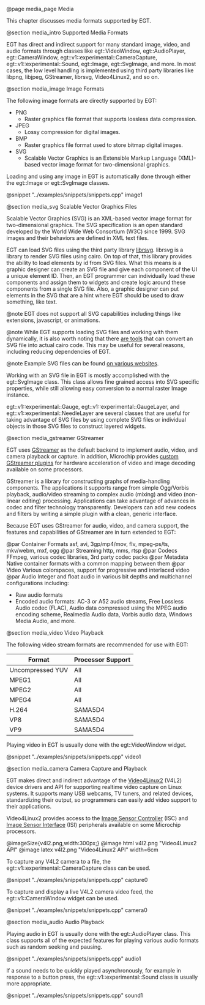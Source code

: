  @page media_page Media

This chapter discusses media formats supported by EGT.

@section media_intro Supported Media Formats

EGT has direct and indirect support for many standard image, video, and
audio formats through classes like egt::VideoWindow, egt::AudioPlayer,
egt::CameraWindow, egt::v1::experimental::CameraCapture, egt::v1::experimental::Sound,
egt::Image, egt::SvgImage, and more.  In most cases, the low level handling is
implemented using third party libraries like libpng, libjpeg, GStreamer, librsvg,
Video4Linux2, and so on.

@section media_image Image Formats

The following image formats are directly supported by EGT:
- PNG
  - Raster graphics file format that supports lossless data compression.
- JPEG
  - Lossy compression for digital images.
- BMP
  - Raster graphics file format used to store bitmap digital images.
- SVG
  - Scalable Vector Graphics is an Extensible Markup Language (XML)-based vector
  image format for two-dimensional graphics.

Loading and using any image in EGT is automatically done through either the
egt::Image or egt::SvgImage classes.

@snippet "../examples/snippets/snippets.cpp" image1

@section media_svg Scalable Vector Graphics Files

Scalable Vector Graphics (SVG) is an XML-based vector image format for
two-dimensional graphics. The SVG specification is an open standard developed
by the World Wide Web Consortium (W3C) since 1999. SVG images and their
behaviors are defined in XML text files.

EGT can load SVG files using the third party library
[librsvg](https://github.com/GNOME/librsvg).  librsvg is a library to render SVG
files using cairo.  On top of that, this library provides the ability to load
elements by id from SVG files.  What this means is a graphic designer can create
an SVG file and give each component of the UI a unique element ID.  Then, an EGT
programmer can individually load these components and assign them to widgets and
create logic around these components from a single SVG file.  Also, a graphic
designer can put elements in the SVG that are a hint where EGT should be used to
draw something, like text.

@note EGT does not support all SVG capabilities including things like
extensions, javascript, or animations.

@note While EGT supports loading SVG files and working with them dynamically, it
is also worth noting that there [are tools](https://github.com/akrinke/svg2cairo)
that can convert an SVG file into actual cairo code.  This may be useful for
several reasons, including reducing dependencies of EGT.

@note Example SVG files can be found
[on various websites](https://dev.w3.org/SVG/tools/svgweb/samples/svg-files/).

Working with an SVG file in EGT is mostly accomplished with the egt::SvgImage class.
This class allows fine grained access into SVG specific properties,
while still allowing easy conversion to a normal raster Image instance.

egt::v1::experimental::Gauge, egt::v1::experimental::GaugeLayer, and
egt::v1::experimental::NeedleLayer are several classes that are useful for taking
advantage of SVG files by using complete SVG files or individual objects in
those SVG files to construct layered widgets.

@section media_gstreamer GStreamer

EGT uses [GStreamer](https://gstreamer.freedesktop.org) as the default backend
to implement audio, video, and camera playback or capture.  In addition,
Microchip provides [custom GStreamer plugins](https://github.com/linux4sam/gst1-hantro-g1)
for hardware acceleration of video and image decoding available on some
processors.

GStreamer is a library for constructing graphs of media-handling components. The
applications it supports range from simple Ogg/Vorbis playback, audio/video
streaming to complex audio (mixing) and video (non-linear editing) processing.
Applications can take advantage of advances in codec and filter technology
transparently. Developers can add new codecs and filters by writing a simple
plugin with a clean, generic interface.

Because EGT uses GStreamer for audio, video, and camera support, the features
and capabilities of GStreamer are in turn extended to EGT:

@par Container Formats
asf, avi, 3gp/mp4/mov, flv, mpeg-ps/ts, mkv/webm, mxf, ogg
@par Streaming
http, mms, rtsp
@par Codecs
FFmpeg, various codec libraries, 3rd party codec packs
@par Metadata
Native container formats with a common mapping between them
@par Video
 Various colorspaces, support for progressive and interlaced video
@par Audio
Integer and float audio in various bit depths and multichannel configurations including:
 - Raw audio formats
 - Encoded audio formats: AC-3 or A52 audio streams, Free Lossless Audio codec (FLAC), Audio data compressed using the MPEG audio encoding scheme, Realmedia Audio data, Vorbis audio data, Windows Media Audio, and more.

@section media_video Video Playback

The following video stream formats are recommended for use with EGT:

Format           | Processor Support
---------------- | -----------------
Uncompressed YUV | All
MPEG1            | All
MPEG2            | All
MPEG4            | All
H.264            | SAMA5D4
VP8              | SAMA5D4
VP9              | SAMA5D4

Playing video in EGT is usually done with the egt::VideoWindow widget.

@snippet "../examples/snippets/snippets.cpp" video1


@section media_camera Camera Capture and Playback

EGT makes direct and indirect advantage of the [Video4Linux2](https://linuxtv.org/docs.php) (V4L2)
device drivers and API for supporting realtime video capture on Linux systems.
It supports many USB webcams, TV tuners, and related devices, standardizing
their output, so programmers can easily add video support to their applications.

Video4Linux2 provides access to the [Image Sensor Controller](https://www.linux4sam.org/bin/view/Linux4SAM/UsingISC) (ISC) and [Image Sensor Interface](https://www.linux4sam.org/bin/view/Linux4SAM/UsingIsi6) (ISI) peripherals available on some Microchip processors.

@imageSize{v4l2.png,width:300px;}
@image html v4l2.png "Video4Linux2 API"
@image latex v4l2.png "Video4Linux2 API" width=6cm

To capture any V4L2 camera to a file, the egt::v1::experimental::CameraCapture
class can be used.

@snippet "../examples/snippets/snippets.cpp" capture0

To capture and display a live V4L2 camera video feed, the egt::v1::CameraWindow
widget can be used.

@snippet "../examples/snippets/snippets.cpp" camera0

@section media_audio Audio Playback

Playing audio in EGT is usually done with the egt::AudioPlayer class.  This
class supports all of the expected features for playing various audio formats
such as random seeking and pausing.

@snippet "../examples/snippets/snippets.cpp" audio1

If a sound needs to be quickly played asynchronously, for example in response to
a button press, the egt::v1::experimental::Sound class is usually more
appropriate.

@snippet "../examples/snippets/snippets.cpp" sound1
